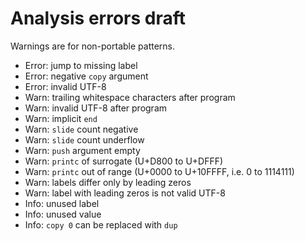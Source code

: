 # Analysis errors draft

Warnings are for non-portable patterns.

- Error: jump to missing label
- Error: negative `copy` argument
- Error: invalid UTF-8
- Warn: trailing whitespace characters after program
- Warn: invalid UTF-8 after program
- Warn: implicit `end`
- Warn: `slide` count negative
- Warn: `slide` count underflow
- Warn: `push` argument empty
- Warn: `printc` of surrogate (U+D800 to U+DFFF)
- Warn: `printc` out of range (U+0000 to U+10FFFF, i.e. 0 to 1114111)
- Warn: labels differ only by leading zeros
- Warn: label with leading zeros is not valid UTF-8
- Info: unused label
- Info: unused value
- Info: `copy 0` can be replaced with `dup`
